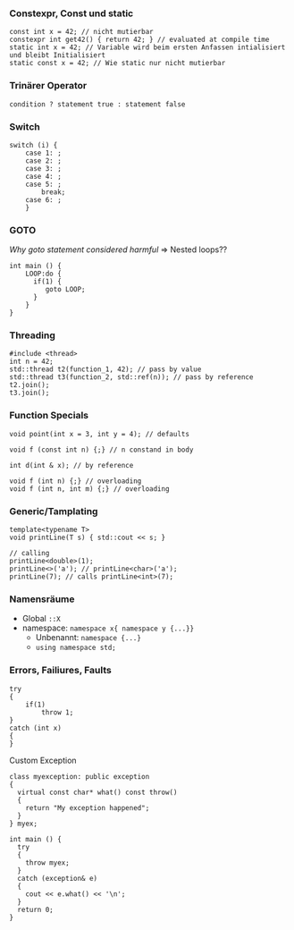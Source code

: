 ### Constexpr, Const und static
```
const int x = 42; // nicht mutierbar
constexpr int get42() { return 42; } // evaluated at compile time
static int x = 42; // Variable wird beim ersten Anfassen intialisiert und bleibt Initialisiert
static const x = 42; // Wie static nur nicht mutierbar
```

### Trinärer Operator
```
condition ? statement true : statement false
```

### Switch
```
switch (i) {
	case 1: ;
	case 2: ;
	case 3: ;
	case 4: ;
	case 5: ;
		break;
	case 6: ;
	}
```

### GOTO
_Why goto statement considered harmful_
=> Nested loops??
```
int main () {
	LOOP:do {
	  if(1) {
		 goto LOOP;
	  }
	}
}
```

### Threading
```
#include <thread>
int n = 42;
std::thread t2(function_1, 42); // pass by value
std::thread t3(function_2, std::ref(n)); // pass by reference
t2.join();
t3.join();
```

### Function Specials
```
void point(int x = 3, int y = 4); // defaults
```

```
void f (const int n) {;} // n constand in body
```

```
int d(int & x); // by reference
```

```
void f (int n) {;} // overloading
void f (int n, int m) {;} // overloading
```

### Generic/Tamplating
```
template<typename T>
void printLine(T s) { std::cout << s; }

// calling
printLine<double>(1);
printLine<>('a'); // printLine<char>('a');
printLine(7); // calls printLine<int>(7);
```

### Namensräume
- Global `::X`
- namespace: `namespace x{ namespace y {...}}`
	- Unbenannt: `namespace {...}`
	- `using namespace std;`

### Errors, Failiures, Faults
```
try
{
	if(1)
		throw 1;
}
catch (int x)
{
}
```
Custom Exception
```
class myexception: public exception
{
  virtual const char* what() const throw()
  {
    return "My exception happened";
  }
} myex;

int main () {
  try
  {
    throw myex;
  }
  catch (exception& e)
  {
    cout << e.what() << '\n';
  }
  return 0;
}
```
```

```